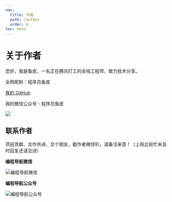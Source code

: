 ```yaml
---
nav:
  title: 作者
  path: /author
  order: 6
toc: menu
---
```


# 关于作者

您好，我是鱼皮，一名正在腾讯打工的全栈工程师，致力技术分享。

全网昵称：程序员鱼皮

[我的 GitHub](https://github.com/liyupi/code-nav) 

我的微信公众号 - 程序员鱼皮

![](https://636f-codenav-8grj8px727565176-1256524210.tcb.qcloud.la/yupi_wechat.png)

## 联系作者

项目贡献、合作共进、交个朋友，戳作者微信叭，请备注来意！（上班比较忙未及时回复还请见谅）

**编程导航微信**

![编程导航微信](https://636f-codenav-8grj8px727565176-1256524210.tcb.qcloud.la/code-nav-wechat.jpeg)

**编程导航公众号**

![编程导航公众号](https://qiniuyun.code-nav.cn/qrcode_for_gh_885a2912dab4_430(2).jpg) 


